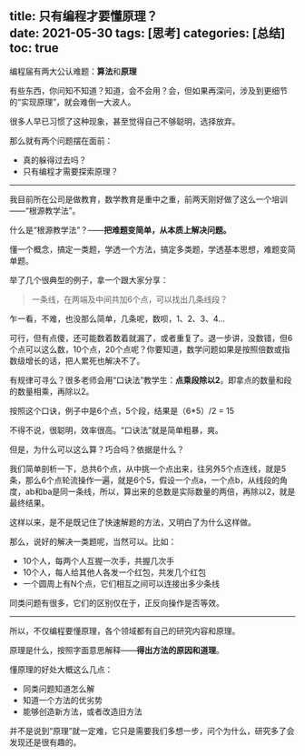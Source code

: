 title: 只有编程才要懂原理？    
date: 2021-05-30
tags: [思考]
categories: [总结]
toc: true
---

编程届有两大公认难题：**算法**和**原理**

有些东西，你问知不知道？知道，会不会用？会，但如果再深问，涉及到更细节的“实现原理”，就会难倒一大波人。

很多人早已习惯了这种现象，甚至觉得自己不够聪明，选择放弃。

那么就有两个问题摆在面前：

- 真的躲得过去吗？
- 只有编程才需要探索原理？

***

我目前所在公司是做教育，数学教育是重中之重，前两天刚好做了这么一个培训——“根源教学法”。

什么是“根源教学法”？——**把难题变简单，从本质上解决问题。**

懂一个概念，搞定一类题，学透一个方法，搞定多类题，学透基本思想，难题变简单题。

举了几个很典型的例子，拿一个跟大家分享：

>一条线，在两端及中间共加6个点，可以找出几条线段？

乍一看，不难，也没那么简单，几条呢，数呗，1、2、3、4...

可行，但有点傻，还可能数着数着就漏了，或者重复了。退一步讲，没数错，但6个点可以这么数，10个点，20个点呢？你要知道，数学问题如果是按照倍数或指数级增长的话，把人累死也解决不了。

有规律可寻么？很多老师会用“口诀法”教学生：**点乘段除以2**。即拿点的数量和段的数量相乘，再除以2。

按照这个口诀，例子中是6个点，5个段，结果是（6*5）/2 = 15

不得不说，很聪明，效率很高。“口诀法”就是简单粗暴，爽。

但是，为什么可以这么算？巧合吗？依据是什么？

我们简单剖析一下，总共6个点，从中挑一个点出来，往另外5个点连线，就是5条，那么6个点轮流操作一遍，就是6个5，假设一个点a，一个点b，从线段的角度，ab和ba是同一条线，所以，算出来的总数是实际数量的两倍，再除以2，就是最终结果。

这样以来，是不是既记住了快速解题的方法，又明白了为什么这样做。

那么，说好的解决一类题呢，当然可以。比如：

- 10个人，每两个人互握一次手，共握几次手
- 10个人，每人给其他人各发一个红包，共发几个红包
- 一个圆周上有N个点，它们相互之间可以连接出多少条线

同类问题有很多，它们的区别仅在于，正反向操作是否等效。

***

所以，不仅编程要懂原理，各个领域都有自己的研究内容和原理。

原理是什么，按照字面意思解释——**得出方法的原因和道理**。

懂原理的好处大概这么几点：

- 同类问题知道怎么解
- 知道一个方法的优劣势
- 能够创造新方法，或者改造旧方法

并不是说到“原理”就一定难，它只是需要我们多想一步，问个为什么，研究多了会发现还是很有趣的。


